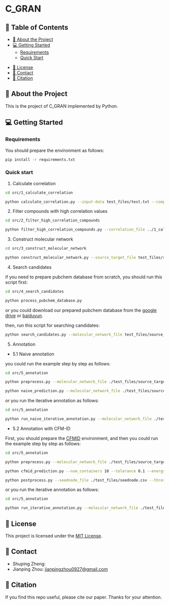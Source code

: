 # C_GRAN

##  📗 Table of Contents

- [📖 About the Project](#about-project)
- [💻 Getting Started](#getting-started)
  - [Requirements](#requirements)
  - [Quick Start](#quick-start)
  <!-- - [Install](#install) -->
  <!-- - [Usage](#usage) -->
  <!-- - [Run tests](#run-tests) -->
  <!-- - [Deployment](#deployment) -->
<!-- - [🤝 Contributing](#contributing) -->
- [📝 License](#license)
- [👥 Contact](#contact)
- [🔗 Citation](#citation)
<!-- - [🙏 Acknowledgements](#acknowledgements) -->

## 📖 About the Project <a name="about-project"></a>
This is the project of C_GRAN implemented by Python.

## 💻 Getting Started <a name="getting-started"></a>


### Requirements <a name="requirements"></a>

You should prepare the environment as follows:
```sh
pip install -r requirements.txt
```

### Quick start <a name="quick-start"></a>

1. Calculate correlation

```sh
cd src/1_calculate_correlation

python calculate_correlation.py --input-data test_files/test.txt --compounds-num 14 --samples-num 98 --correlation-result-filename correlation_results.csv
```

2. Filter compounds with high correlation values

```sh
cd src/2_filter_high_correlation_compounds

python filter_high_correlation_compounds.py --correlation_file ../1_calculate_correlation/correlation_results.csv --seednode_file test_files/seednode.csv --threshold 0.7
```

3. Construct molecular network

```sh
cd src/3_construct_molecular_network

python construct_molecular_network.py --source_target_file test_files/source_target.csv --correlation_file ../1_calculate_correlation/correlation_results.csv --threshold 0.7 --RT_threshold 0.01
```


4. Search candidates

if you need to prepare pubchem database from scratch, you should run this script first:
```sh
cd src/4_search_candidates

python process_pubchem_database.py
```
or you could download our prepared pubchem database from the [google drive](https://drive.google.com/file/d/17Qmie31AWyOmBy-D1hfhvRoRn2VmdQuC/view?usp=drive_link) or [baiduyun](https://pan.baidu.com/s/1SlKP6dTYZhWI0A5Q3_7thw?pwd=e9dq).

then, run this script for searching candidates:
```sh
python search_candidates.py --molecular_network_file test_files/source_target_cor_edit.csv --pubchem_database_path ./pubchem_database.pk --candidates_folder ./candidates/ --ppm_threshold 2 --is_filter_element --element_set 'C,H,O,N,P,S,F,Cl,Br,I'
```

5. Annotation

- 5.1 Naive annotation

you could run the example step by step as follows:

```sh
cd src/5_annotation

python preprocess.py --molecular_network_file ./test_files/source_target_cor_edit.csv --seednode_file ./test_files/seednode.csv --candidates_folder ../4_search_candidates/candidates

python naive_prediction.py --molecular_network_file ./test_files/source_target_cor_edit.csv --seednode_file ./test_files/seednode.csv --threshold_tanimoto_similarity 0.5
```

or you run the iterative annotation as follows:

```sh
cd src/5_annotation

python run_naive_iterative_annotation.py --molecular_network_file ./test_files/source_target_cor_edit.csv --seednode_file ./test_files/seednode.csv --candidates_folder ../4_search_candidates/candidates --threshold_tanimoto_similarity 0.5 --max_iterations 100
```


- 5.2 Annotation with CFM-ID

First, you should prepare the [CFMID](https://hub.docker.com/r/wishartlab/cfmid) environment, and then you could run the example step by step as follows:

```sh
cd src/5_annotation

python preprocess.py --molecular_network_file ./test_files/source_target_cor_edit.csv --seednode_file ./test_files/seednode.csv --candidates_folder ../4_search_candidates/candidates

python cfmid_prediction.py --num_containers 10 --tolerance 0.1 --energy_level 0 --spectrum_file ./test_files/compounds_spectrum.mgf

python postprocess.py --seednode_file ./test_files/seednode.csv --threshold_modified_cosine_similarity 0.7
```

or you run the iterative annotation as follows:

```sh
cd src/5_annotation

python run_iterative_annotation.py --molecular_network_file ./test_files/source_target_cor_edit.csv --seednode_file ./test_files/seednode.csv --candidates_folder ../4_search_candidates/candidates --num_containers 10 --tolerance 0.1 --energy_level 0 --threshold_modified_cosine_similarity 0.5 --spectrum_file ./test_files/compounds_spectrum.mgf --max_iterations 100
```


<!-- <p align="right">(<a href="#readme-top">back to top</a>)</p> -->


## 📝 License <a name="license"></a>

This project is licensed under the [MIT License](LICENSE).

<!-- <p align="right">(<a href="#readme-top">back to top</a>)</p> -->



## 👥 Contact <a name="contact"></a>

- Shuping Zheng: 
- Jianping Zhou: jianpingzhou0927@gmail.com


<!-- <p align="right">(<a href="#readme-top">back to top</a>)</p> -->


## 🔗 Citation <a name="citation"></a>

If you find this repo useful, please cite our paper. Thanks for your attention.

<!-- ```
@inproceedings{zhou2024mtsci,
  title={MTSCI: A Conditional Diffusion Model for Multivariate Time Series Consistent Imputation},
  author={Zhou, Jianping and Li, Junhao and Zheng, Guanjie and Wang, Xinbing and Zhou, Chenghu},
  booktitle={Proceedings of the 33rd ACM International Conference on Information and Knowledge Management},
  pages={3474--3483},
  year={2024}
}
``` -->
